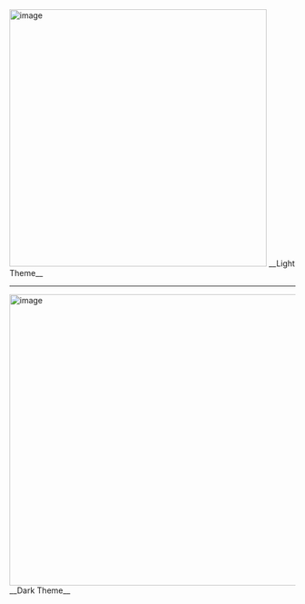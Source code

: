 <img width="453" alt="image" src="https://github.com/user-attachments/assets/49067bea-0577-4229-bff8-116973b42a89" />
__Light Theme__

----------------------------------------

<img width="513" alt="image" src="https://github.com/user-attachments/assets/b721e9c3-92fb-4fec-be98-99d0beef39a5" />
__Dark Theme__




